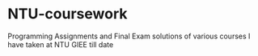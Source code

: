 # NTU-coursework
Programming Assignments and Final Exam solutions of various courses I have taken at NTU GIEE till date
